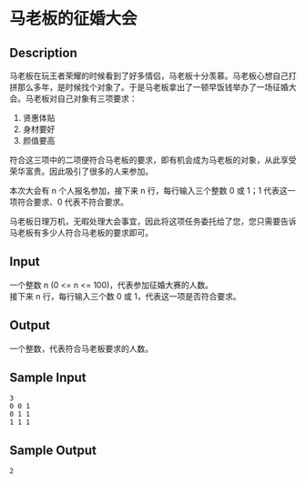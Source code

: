 # 马老板的征婚大会

## Description
马老板在玩王者荣耀的时候看到了好多情侣，马老板十分羡慕。马老板心想自己打拼那么多年，是时候找个对象了。于是马老板拿出了一顿早饭钱举办了一场征婚大会。马老板对自己对象有三项要求：
1. 贤惠体贴
2. 身材要好
3. 颜值要高

符合这三项中的二项便符合马老板的要求，即有机会成为马老板的对象，从此享受荣华富贵。因此吸引了很多的人来参加。

本次大会有 n 个人报名参加，接下来 n 行，每行输入三个整数 0 或 1；1 代表这一项符合要求、0 代表不符合要求。

马老板日理万机，无暇处理大会事宜，因此将这项任务委托给了您，您只需要告诉马老板有多少人符合马老板的要求即可。

## Input
一个整数 n (0 <= n <= 100)，代表参加征婚大赛的人数。  
接下来 n 行，每行输入三个数 0 或 1，代表这一项是否符合要求。

## Output
一个整数，代表符合马老板要求的人数。

## Sample Input
    3
    0 0 1
    0 1 1
    1 1 1

## Sample Output
    2
